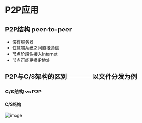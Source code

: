 # P2P应用  

## P2P结构   peer-to-peer  

* 没有服务器
* 任意端系统之间直接通信  
* 节点阶段性接入Internet
* 节点可能更换IP地址  


## P2P与C/S架构的区别————以文件分发为例  

### C/S结构 vs P2P  


#### C/S结构  

![image](https://user-images.githubusercontent.com/58176267/156984752-e307e715-3f74-4ddc-9d06-2a50bab01459.png)
